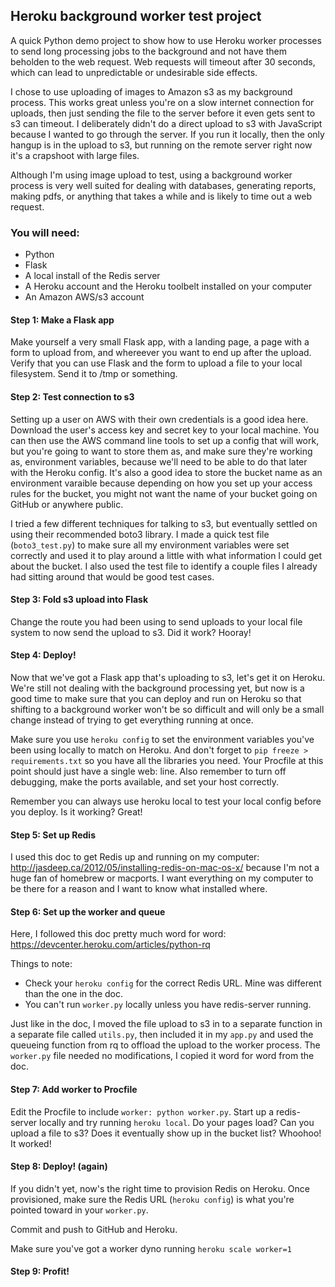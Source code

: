 ## Heroku background worker test project

A quick Python demo project to show how to use Heroku worker processes to send
long processing jobs to the background and not have them beholden to the web
request. Web requests will timeout after 30 seconds, which can lead to
unpredictable or undesirable side effects.

I chose to use uploading of images to Amazon s3 as my background process. This
works great unless you're on a slow internet connection for uploads, then just
sending the file to the server before it even gets sent to s3 can timeout. I
deliberately didn't do a direct upload to s3 with JavaScript because I wanted
to go through the server. If you run it locally, then the only hangup is in the
upload to s3, but running on the remote server right now it's a crapshoot with
large files.

Although I'm using image upload to test, using a background worker process is
very well suited for dealing with databases, generating reports, making pdfs,
or anything that takes a while and is likely to time out a web request.

### You will need:

- Python
- Flask
- A local install of the Redis server
- A Heroku account and the Heroku toolbelt installed on your computer
- An Amazon AWS/s3 account

#### Step 1: Make a Flask app

Make yourself a very small Flask app, with a landing page, a page with a form
to upload from, and whereever you want to end up after the upload. Verify that
you can use Flask and the form to upload a file to your local filesystem. Send
it to /tmp or something.

#### Step 2: Test connection to s3

Setting up a user on AWS with their own credentials is a good idea here.
Download the user's access key and secret key to your local machine. You can
then use the AWS command line tools to set up a config that will work, but
you're going to want to store them as, and make sure they're working as,
environment variables, because we'll need to be able to do that later with
the Heroku config. It's also a good idea to store the bucket name as an
environment varaible because depending on how you set up your access rules for
the bucket, you might not want the name of your bucket going on GitHub or
anywhere public.

I tried a few different techniques for talking to s3, but eventually settled
on using their recommended boto3 library. I made a quick test file
(``boto3_test.py``) to make sure all my environment variables were set correctly
and used it to play around a little with what information I could get about
the bucket. I also used the test file to identify a couple files I already had
sitting around that would be good test cases.

#### Step 3: Fold s3 upload into Flask

Change the route you had been using to send uploads to your local file system
to now send the upload to s3. Did it work? Hooray!

#### Step 4: Deploy!

Now that we've got a Flask app that's uploading to s3, let's get it on Heroku.
We're still not dealing with the background processing yet, but now is a good
time to make sure that you can deploy and run on Heroku so that shifting to
a background worker won't be so difficult and will only be a small change
instead of trying to get everything running at once.

Make sure you use ``heroku config`` to set the environment variables you've been
using locally to match on Heroku. And don't forget to ``pip freeze >
requirements.txt`` so you have all the libraries you need. Your Procfile at this
point should just have a single web: line. Also remember to turn off debugging,
make the ports available, and set your host correctly.

Remember you can always use heroku local to test your local config before you
deploy. Is it working? Great!

#### Step 5: Set up Redis

I used this doc to get Redis up and running on my computer:
http://jasdeep.ca/2012/05/installing-redis-on-mac-os-x/ because I'm not a huge
fan of homebrew or macports. I want everything on my computer to be there for
a reason and I want to know what installed where.

#### Step 6: Set up the worker and queue

Here, I followed this doc pretty much word for word:
https://devcenter.heroku.com/articles/python-rq

Things to note:

- Check your ``heroku config`` for the correct Redis URL. Mine was different
than the one in the doc.
- You can't run ``worker.py`` locally unless you have redis-server running.

Just like in the doc, I moved the file upload to s3 in to a separate function
in a separate file called ``utils.py``, then included it in my ``app.py`` and
used the queueing function from rq to offload the upload to the worker process.
The ``worker.py`` file needed no modifications, I copied it word for word from
the doc.

#### Step 7: Add worker to Procfile

Edit the Procfile to include ``worker: python worker.py``. Start up a
redis-server locally and try running ``heroku local``. Do your pages load?
Can you upload a file to s3? Does it eventually show up in the bucket list?
Whoohoo! It worked!

#### Step 8: Deploy! (again)

If you didn't yet, now's the right time to provision Redis on Heroku. Once
provisioned, make sure the Redis URL (``heroku config``) is what you're pointed
toward in your ``worker.py``.

Commit and push to GitHub and Heroku.

Make sure you've got a worker dyno running ``heroku scale worker=1``

#### Step 9: Profit!
